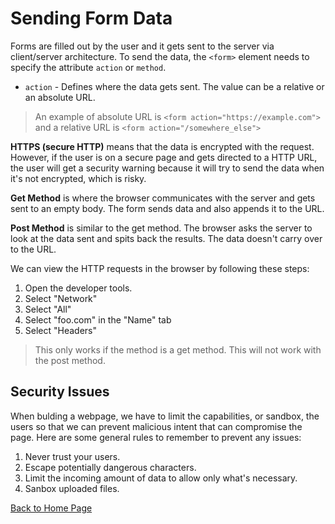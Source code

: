 # Sending Form Data

Forms are filled out by the user and it gets sent to the server via client/server architecture. To send the data, the `<form>` element needs to specify the attribute `action` or `method`.

- `action` - Defines where the data gets sent. The value can be a relative or an absolute URL. 

> An example of absolute URL is `<form action="https://example.com">` and a relative URL is `<form action="/somewhere_else">`

**HTTPS (secure HTTP)** means that the data is encrypted with the request. However, if the user is on a secure page and gets directed to a HTTP URL, the user will get a security warning because it will try to send the data when it's not encrypted, which is risky.

**Get Method** is where the browser communicates with the server and gets sent to an empty body. The form sends data and also appends it to the URL.

**Post Method** is similar to the get method. The browser asks the server to look at the data sent and spits back the results. The data doesn't carry over to the URL.

We can view the HTTP requests in the browser by following these steps:

1. Open the developer tools.
2. Select "Network"
3. Select "All"
4. Select "foo.com" in the "Name" tab
5. Select "Headers"

> This only works if the method is a get method. This will not work with the post method. 

## Security Issues
When bulding a webpage, we have to limit the capabilities, or sandbox, the users so that we can prevent malicious intent that can compromise the page. Here are some general rules to remember to prevent any issues:

1. Never trust your users.
2. Escape potentially dangerous characters.
3. Limit the incoming amount of data to allow only what's necessary.
4. Sanbox uploaded files.

[Back to Home Page](https://kmangub.github.io/reading-notes-master/)